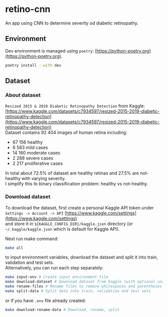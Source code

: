 # retino-cnn
An app using CNN to determine severity od diabetic retinopathy.

## Environment
Dev environment is managed using `poetry`: [https://python-poetry.org](https://python-poetry.org).
```bash
poetry install --with dev
```

## Dataset

### About dataset
`Resized 2015 & 2019 Diabetic Retinopathy Detection` from Kaggle: [https://www.kaggle.com/datasets/c7934597/resized-2015-2019-diabetic-retinopathy-detection](https://www.kaggle.com/datasets/c7934597/resized-2015-2019-diabetic-retinopathy-detection)  
Dataset contains 92 404 images of human retina including:
- 67 156 healthy
- 6 583 mild cases
- 14 160 moderate cases
- 2 288 severe cases
- 2 217 proliferative cases  

In total about 72.5% of dataset are healthy retinas and 27.5% are not-healthy with varying severity.   
I simplify this to binary classification problem: healthy vs not-healthy.

### Download dataset
To download the dataset, first create a personal Kaggle API token under  
`Settings -> Account -> API`  [https://www.kaggle.com/settings](https://www.kaggle.com/settings)  
and store it in `${KAGGLE_CONFIG_DIR}/kaggle.json` directory (or `~/.kaggle/kaggle.json` which is default for Kaggle API).

Next run make command:
```bash
make all
```
to input environment variables, download the dataset and split it into train, validation and test sets.   
Alternatively, you can run each step separately:
```bash
make input-env # Create input environment file
make download-dataset # Download dataset from Kaggle (with optional unzipping)
make rename-files # Rename files to remove whitespaces and parentheses
make split-data # Split data into train, validation and test sets
```
or if you have `.env` file already created:
```bash
make download-rename-data # Download, rename, split
```
